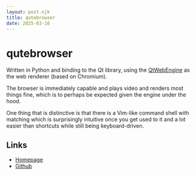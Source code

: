 ```yaml
---
layout: post.njk
title: qutebrowser
date: 2025-03-16
---
```


# qutebrowser

Written in Python and binding to the Qt library, using the [QtWebEngine](https://wiki.qt.io/QtWebEngine) as the web renderer (based on Chromium).

The browser is immediately capable and plays video and renders most things fine, which is to perhaps be expected given the engine under the hood.

One thing that is distinctive is that there is a Vim-like command shell with matching which is surprisingly intuitive once you get used to it and a lot easier than shortcuts while still being keyboard-driven.

## Links

* [Homepage](https://www.qutebrowser.org/)
* [Github](https://github.com/qutebrowser/qutebrowser)
